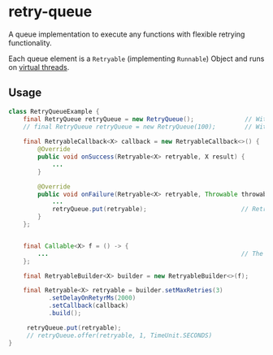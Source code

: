 # retry-queue
A queue implementation to execute any functions with flexible retrying functionality.

Each queue element is a `Retryable` (implementing `Runnable`) Object and runs on [virtual threads](https://docs.oracle.com/en/java/javase/21/core/virtual-threads.html).

## Usage
```java
class RetryQueueExample {
    final RetryQueue retryQueue = new RetryQueue();              // Without Semaphore
    // final RetryQueue retryQueue = new RetryQueue(100);        // With Semaphore
    
    final RetryableCallback<X> callback = new RetryableCallback<>() {
        @Override
        public void onSuccess(Retryable<X> retryable, X result) {
            ...
        }

        @Override
        public void onFailure(Retryable<X> retryable, Throwable throwable) {
            ...
            retryQueue.put(retryable);                          // Retries when dequeued
        }
    };


    final Callable<X> f = () -> {
        ...                                                     // The main operation
    };

    final RetryableBuilder<X> builder = new RetryableBuilder<>(f);

    final Retryable<X> retryable = builder.setMaxRetries(3)
           .setDelayOnRetyrMs(2000)
           .setCallback(callback)
           .build();

     retryQueue.put(retryable);
     // retryQueue.offer(retryable, 1, TimeUnit.SECONDS)
}
```
